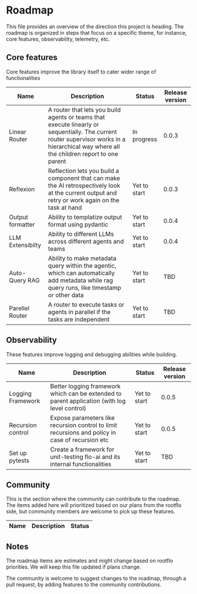 # Roadmap

This file provides an overview of the direction this project is heading. The roadmap is organized in steps that focus on a specific theme, for instance, core features, observability, telemetry, etc.

## Core features

Core features improve the library itself to cater wider range of functionalities

| Name | Description | Status | Release version |
|------|-------------|--------|-----------------|
|Linear Router|A router that lets you build agents or teams that execute linearly or sequentially. The current router supervisor works in a hierarchical way where all the children report to one parent| In progress | 0.0.3|
|Reflexion| Reflection lets you build a component that can make the AI retrospectively look at the current output and retry or work again on the task at hand| Yet to start| 0.0.3|
|Output formatter| Ability to templatize output format using pydantic| Yet to start| 0.0.4|
|LLM Extensibilty| Ability to different LLMs across different agents and teams| Yet to start| 0.0.4|
|Auto-Query RAG| Ability to make metadata query within the agentic, which can automatically add metadata while rag query runs, like timestamp or other data|Yet to start|TBD|
|Parellel Router| A router to execute tasks or agents in parallel if the tasks are independent | Yet to start | TBD

## Observability

These features improve logging and debugging abilities while building.

| Name | Description | Status | Release version |
|------|-------------|--------|-----------------|
|Logging Framework|Better logging framework which can be extended to parent application (with log level control)| Yet to start|0.0.5
|Recursion control| Expose parameters like recursion control to limit recursions and policy in case of recursion etc | Yet to start | 0.0.5
|Set up pytests| Create a framework for unit-testing flo-ai and its internal functionalities| Yet to start | TBD

## Community

This is the section where the community can contribute to the roadmap. The items added here will prioritized based on our plans from the rootflo side, but community members are welcome to pick up these features.

| Name | Description | Status |
|------|-------------|--------|


## Notes
The roadmap items are estimates and might change based on rootflo priorities. We will keep this file updated if plans change. 

The community is welcome to suggest changes to the roadmap, through a pull request, by adding features to the community contributions. 

